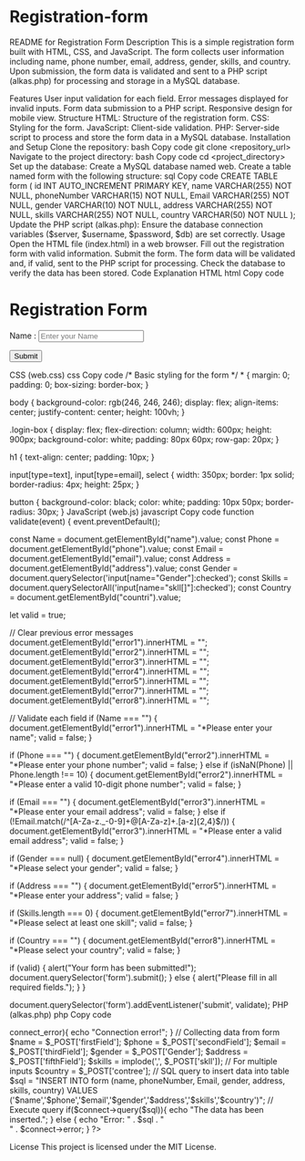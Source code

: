# Registration-form

README for Registration Form
Description
This is a simple registration form built with HTML, CSS, and JavaScript. The form collects user information including name, phone number, email, address, gender, skills, and country. Upon submission, the form data is validated and sent to a PHP script (alkas.php) for processing and storage in a MySQL database.

Features
User input validation for each field.
Error messages displayed for invalid inputs.
Form data submission to a PHP script.
Responsive design for mobile view.
Structure
HTML: Structure of the registration form.
CSS: Styling for the form.
JavaScript: Client-side validation.
PHP: Server-side script to process and store the form data in a MySQL database.
Installation and Setup
Clone the repository:
bash
Copy code
git clone <repository_url>
Navigate to the project directory:
bash
Copy code
cd <project_directory>
Set up the database:
Create a MySQL database named web.
Create a table named form with the following structure:
sql
Copy code
CREATE TABLE form (
id INT AUTO_INCREMENT PRIMARY KEY,
name VARCHAR(255) NOT NULL,
phoneNumber VARCHAR(15) NOT NULL,
Email VARCHAR(255) NOT NULL,
gender VARCHAR(10) NOT NULL,
address VARCHAR(255) NOT NULL,
skills VARCHAR(255) NOT NULL,
country VARCHAR(50) NOT NULL
);
Update the PHP script (alkas.php):
Ensure the database connection variables ($server, $username, $password, $db) are set correctly.
Usage
Open the HTML file (index.html) in a web browser.
Fill out the registration form with valid information.
Submit the form. The form data will be validated and, if valid, sent to the PHP script for processing.
Check the database to verify the data has been stored.
Code Explanation
HTML
html
Copy code

<!DOCTYPE html>
<html lang="en">
<head>
    <meta charset="UTF-8" />
    <meta name="viewport" content="width=device-width, initial-scale=1.0" />
    <title>My Form Webpage</title>
    <link rel="stylesheet" href="web.css" />
</head>
<body>
    <form method="POST" onsubmit="return validate()" action="alkas.php">
        <div class="login-box">
            <h1>Registration Form</h1>
            <!-- Input fields with associated labels and error messages -->
            <!-- Example for name field -->
            <div class="name">
                <label>Name :</label>
                <input type="text" id="name" name="firstField" placeholder="Enter your Name" />
                <p id="error1"></p>
            </div>
            <!-- Other input fields follow a similar structure -->
            <!-- Submit button -->
            <div class="submit">
                <button type="submit">Submit</button>
            </div>
        </div>
    </form>
    <script src="web.js"></script>
</body>
</html>
CSS (web.css)
css
Copy code
/* Basic styling for the form */
* {
  margin: 0;
  padding: 0;
  box-sizing: border-box;
}

body {
background-color: rgb(246, 246, 246);
display: flex;
align-items: center;
justify-content: center;
height: 100vh;
}

.login-box {
display: flex;
flex-direction: column;
width: 600px;
height: 900px;
background-color: white;
padding: 80px 60px;
row-gap: 20px;
}

h1 {
text-align: center;
padding: 10px;
}

input[type=text], input[type=email], select {
width: 350px;
border: 1px solid;
border-radius: 4px;
height: 25px;
}

button {
background-color: black;
color: white;
padding: 10px 50px;
border-radius: 30px;
}
JavaScript (web.js)
javascript
Copy code
function validate(event) {
event.preventDefault();

const Name = document.getElementById("name").value;
const Phone = document.getElementById("phone").value;
const Email = document.getElementById("email").value;
const Address = document.getElementById("address").value;
const Gender = document.querySelector('input[name="Gender"]:checked');
const Skills = document.querySelectorAll('input[name="skll[]"]:checked');
const Country = document.getElementById("countri").value;

let valid = true;

// Clear previous error messages
document.getElementById("error1").innerHTML = "";
document.getElementById("error2").innerHTML = "";
document.getElementById("error3").innerHTML = "";
document.getElementById("error4").innerHTML = "";
document.getElementById("error5").innerHTML = "";
document.getElementById("error7").innerHTML = "";
document.getElementById("error8").innerHTML = "";

// Validate each field
if (Name === "") {
document.getElementById("error1").innerHTML = "\*Please enter your name";
valid = false;
}

if (Phone === "") {
document.getElementById("error2").innerHTML = "*Please enter your phone number";
valid = false;
} else if (isNaN(Phone) || Phone.length !== 10) {
document.getElementById("error2").innerHTML = "*Please enter a valid 10-digit phone number";
valid = false;
}

if (Email === "") {
document.getElementById("error3").innerHTML = "*Please enter your email address";
valid = false;
} else if (!Email.match(/^[A-Za-z\._\-0-9]+@[A-Za-z]+\.[a-z]{2,4}$/)) {
document.getElementById("error3").innerHTML = "*Please enter a valid email address";
valid = false;
}

if (Gender === null) {
document.getElementById("error4").innerHTML = "\*Please select your gender";
valid = false;
}

if (Address === "") {
document.getElementById("error5").innerHTML = "\*Please enter your address";
valid = false;
}

if (Skills.length === 0) {
document.getElementById("error7").innerHTML = "\*Please select at least one skill";
valid = false;
}

if (Country === "") {
document.getElementById("error8").innerHTML = "\*Please select your country";
valid = false;
}

if (valid) {
alert("Your form has been submitted!");
document.querySelector('form').submit();
} else {
alert("Please fill in all required fields.");
}
}

document.querySelector('form').addEventListener('submit', validate);
PHP (alkas.php)
php
Copy code

<?php
  // Database connection variables
  $server = "localhost";
  $username = "root";
  $password = "";
  $db = "web";

  // Create connection to database
  $connect = new mysqli($server, $username, $password, $db);
  
  // Check connection
  if($connect->connect_error){
      echo "Connection error!";
  }

  // Collecting data from form
  $name = $_POST['firstField'];
  $phone = $_POST['secondField'];
  $email = $_POST['thirdField'];
  $gender = $_POST['Gender'];
  $address = $_POST['fifthField'];
  $skills = implode(',', $_POST['skll']); // For multiple inputs
  $country = $_POST['contree'];

  // SQL query to insert data into table
  $sql = "INSERT INTO form (name, phoneNumber, Email, gender, address, skills, country) VALUES ('$name','$phone','$email','$gender','$address','$skills','$country')";

  // Execute query
  if($connect->query($sql)){
      echo "The data has been inserted.";
  } else {
      echo "Error: " . $sql . "<br>" . $connect->error;
  }
?>

License
This project is licensed under the MIT License.
